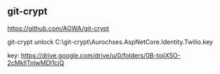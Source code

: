 ## git-crypt

https://github.com/AGWA/git-crypt

git-crypt unlock C:\git-crypt\Aurochses.AspNetCore.Identity.Twilio.key

key: https://drive.google.com/drive/u/0/folders/0B-tojiX5O-2cMkllTnlwMDl1cjQ